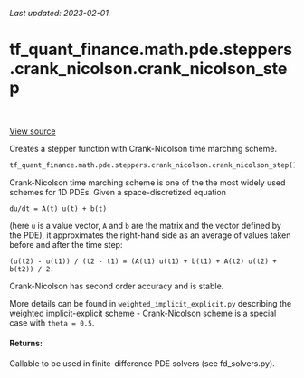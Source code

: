 <!--
This file is generated by a tool. Do not edit directly.
For open-source contributions the docs will be updated automatically.
-->

*Last updated: 2023-02-01.*

<div itemscope itemtype="http://developers.google.com/ReferenceObject">
<meta itemprop="name" content="tf_quant_finance.math.pde.steppers.crank_nicolson.crank_nicolson_step" />
<meta itemprop="path" content="Stable" />
</div>

# tf_quant_finance.math.pde.steppers.crank_nicolson.crank_nicolson_step

<!-- Insert buttons and diff -->

<table class="tfo-notebook-buttons tfo-api" align="left">
</table>

<a target="_blank" href="https://github.com/google/tf-quant-finance/blob/master/tf_quant_finance/math/pde/steppers/crank_nicolson.py">View source</a>



Creates a stepper function with Crank-Nicolson time marching scheme.

```python
tf_quant_finance.math.pde.steppers.crank_nicolson.crank_nicolson_step()
```



<!-- Placeholder for "Used in" -->

Crank-Nicolson time marching scheme is one of the the most widely used schemes
for 1D PDEs. Given a space-discretized equation

```
du/dt = A(t) u(t) + b(t)
```
(here `u` is a value vector, `A` and `b` are the matrix and the vector defined
by the PDE), it approximates the right-hand side as an average of values taken
before and after the time step:

```
(u(t2) - u(t1)) / (t2 - t1) = (A(t1) u(t1) + b(t1) + A(t2) u(t2) + b(t2)) / 2.
```

Crank-Nicolson has second order accuracy and is stable.

More details can be found in `weighted_implicit_explicit.py` describing the
weighted implicit-explicit scheme - Crank-Nicolson scheme is a special case
with `theta = 0.5`.

#### Returns:

Callable to be used in finite-difference PDE solvers (see fd_solvers.py).
